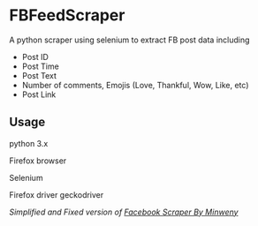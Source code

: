 # FBFeedScraper
A python scraper using selenium to extract FB post data including
* Post ID
* Post Time
* Post Text
* Number of comments, Emojis (Love, Thankful, Wow, Like, etc)
* Post Link
## Usage
python 3.x

Firefox browser

Selenium

Firefox driver geckodriver

*Simplified and Fixed version of [Facebook Scraper By Minweny](https://github.com/minweny/FacebookScraper/)*
